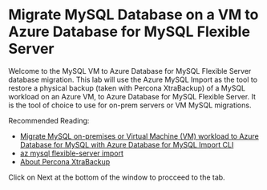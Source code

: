 # Migrate MySQL Database on a VM to Azure Database for MySQL Flexible Server

Welcome to the MySQL VM to Azure Database for MySQL Flexible Server database migration.  This lab will use the Azure MySQL Import as the tool to restore a physical backup (taken with Percona XtraBackup) of a MySQL workload on an Azure VM, to Azure Database for MySQL Flexible Server. It is the tool of choice to use for on-prem servers or VM MySQL migrations.  

Recommended Reading:

- [Migrate MySQL on-premises or Virtual Machine (VM) workload to Azure Database for MySQL with Azure Database for MySQL Import CLI](https://learn.microsoft.com/en-us/azure/mysql/migrate/migrate-external-mysql-import-cli)
- [az mysql flexible-server import](https://learn.microsoft.com/en-us/cli/azure/mysql/flexible-server/import?view=azure-cli-latest)
- [About Percona XtraBackup](https://docs.percona.com/percona-xtrabackup/2.4/intro.html)

Click on Next at the bottom of the window to procceed to the tab.
